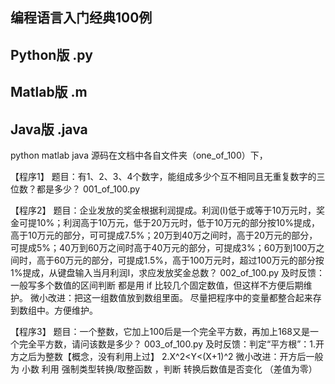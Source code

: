 ## 编程语言入门经典100例
## Python版 .py
## Matlab版 .m
## Java版 .java

python matlab java 源码在文档中各自文件夹（one_of_100）下，


【程序1】
题目：有1、2、3、4个数字，能组成多少个互不相同且无重复数字的三位数？都是多少？
001_of_100.py

【程序2】
题目：企业发放的奖金根据利润提成。利润(I)低于或等于10万元时，奖金可提10%；利润高于10万元，低于20万元时，低于10万元的部分按10%提成，高于10万元的部分，可可提成7.5%；20万到40万之间时，高于20万元的部分，可提成5%；40万到60万之间时高于40万元的部分，可提成3%；60万到100万之间时，高于60万元的部分，可提成1.5%，高于100万元时，超过100万元的部分按1%提成，从键盘输入当月利润I，求应发放奖金总数？
002_of_100.py
及时反馈：一般写多个数值的区间判断 都是用 if 比较几个固定数值，但这样不方便后期维护。
微小改进：把这一组数值放到数组里面。
		  尽量把程序中的变量都整合起来存到数组中。方便维护。

【程序3】
题目：一个整数，它加上100后是一个完全平方数，再加上168又是一个完全平方数，请问该数是多少？
003_of_100.py
及时反馈：判定“平方根”：1.开方之后为整数【概念，没有利用上过】
						2.X^2<Y<(X+1)^2 
微小改进：开方后一般为 小数   利用 强制类型转换/取整函数 ，判断 转换后数值是否变化  （差值为零）







